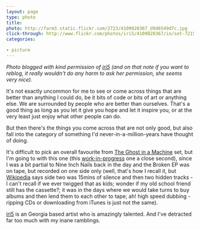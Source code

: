```yaml
---
layout: page
type: photo
title: 
photo: http://farm3.static.flickr.com/2723/4109028367_d9d6549d7c.jpg
click-through: http://www.flickr.com/photos/iri5/4109028367/in/set-72157611954107572/
categories: 

- picture
---
```

_Photo blogged with kind permission of [iri5](http://www.flickr.com/photos/iri5/) (and on that note if you want to reblog, it really wouldn't do any harm to ask her permission, she seems very nice)._

It's not exactly uncommon for me to see or come across things that are better than anything I could do, be it bits of code or bits of art or anything else. We are surrounded by people who are better than ourselves. That's a good thing as long as you let it give you hope and let it inspire you, or at the very least just enjoy what other people can do. 

But then there's the things you come across that are not only good, but also fall into the category of something I'd never-in-a-million-years have thought of doing. 

It's difficult to pick an overall favourite from [The Ghost in a Machine](http://www.flickr.com/photos/iri5/sets/72157611954107572/) set, but I'm going to with this one (this [work-in-progress](http://www.flickr.com/photos/iri5/4263763692/in/set-72157611954107572/) one a close second), since I was a bit partial to Nine Inch Nails back in the day and the Broken EP was on tape, but recorded on one side only (well, that's how I recall it, but [Wikipedia](http://en.wikipedia.org/wiki/Broken_(EP)) says side two was 15mins of silence and then two hidden tracks - I can't recall if we ever twigged that as kids; wonder if my old school friend still has the cassette?; it was in the days where we would take turns to buy albums and then lend them to each other to tape; ah! high speed dubbing - ripping CDs or downloading from iTunes is just not the same).

[iri5](http://www.iri5.com/) is an Georgia based artist who is amazingly talented. And I've detracted far too much with my inane ramblings.
